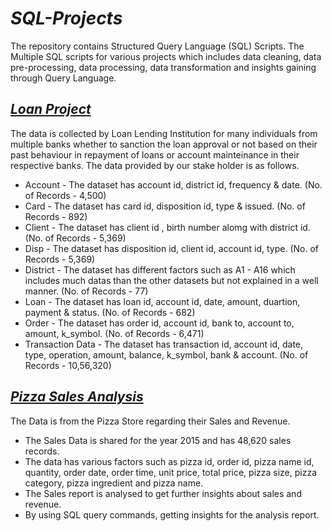 # _SQL-Projects_
The repository contains Structured Query Language (SQL) Scripts. The Multiple SQL scripts for various projects which includes data cleaning, data pre-processing, data processing, data transformation and insights gaining through Query Language.
## _[Loan Project](Loan%20Project)_
The data is collected by Loan Lending Institution for many individuals from multiple banks whether to sanction the loan approval or not based on their past behaviour in repayment of loans or account mainteinance in their respective banks. The data provided by our stake holder is as follows.
 * Account - The dataset has account id, district id, frequency & date. (No. of Records - 4,500) 
 * Card - The dataset has card id, disposition id, type & issued. (No. of Records - 892)
 * Client - The dataset has client id , birth number alomg with district id. (No. of Records - 5,369)
 * Disp - The dataset has disposition id, client id, account id, type. (No. of Records - 5,369)
 * District - The dataset has different factors such as A1 - A16 which includes much datas than the other datasets but not explained in a well manner. (No. of Records - 77)
 * Loan - The dataset has loan id, account id, date, amount, duartion, payment & status. (No. of Records - 682)
 * Order - The dataset has order id, account id, bank to, account to, amount, k_symbol. (No. of Records - 6,471)
 * Transaction Data - The dataset has transaction id, account id, date, type, operation, amount, balance, k_symbol, bank & account. (No. of Records - 10,56,320)
## _[Pizza Sales Analysis](Pizza%20Sales%20Analysis)_
The Data is from the Pizza Store regarding their Sales and Revenue.
 * The Sales Data is shared for the year 2015 and has 48,620 sales records.
 * The data has various factors such as pizza id, order id, pizza name id, quantity, order date, order time, unit price, total price, pizza size, pizza category, pizza ingredient and pizza name.
 * The Sales report is analysed to get further insights about sales and revenue.
 * By using SQL query commands, getting insights for the analysis report.
